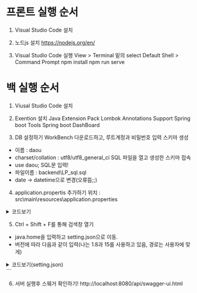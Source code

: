 # 프론트 실행 순서
1) Visual Studio Code 설치

2) 노드js 설치
https://nodejs.org/en/

3) Visual Studio Code 실행
 View > Terminal
 밑의 select Default Shell > Command Prompt
 npm install
 npm run serve
 
 
# 백 실행 순서

1) Viusal Studio Code 설치

2) Exention 설치
Java Extension Pack
Lombok Annotations Support
Spring boot Tools
Spring boot DashBoard

3) DB 설정하기
WorkBench 다운로드하고, 루트계정과 비밀번호 입력
스키마 생성
 - 이름 : daou
 - charset/collation : utf8/utf8_general_ci
SQL 파일을 열고 생성한 스키마 접속
 - use daou;
SQL문 입력!
  - 파일이름 : backend\LP_sql.sql
  - date -> datetime으로 변경(오류뜸;;)

4) application.propertis 추가하기
위치 : src\main\resources\application.properties
<details>
 <summary> 코드보기 </summary>
 
```sh
spring.datasource.driverClassName=com.mysql.cj.jdbc.Driver
spring.datasource.url=jdbc:mysql://localhost/[    ]?serverTimezone=UTC
spring.datasource.username=root
spring.datasource.password=[    ]

# Mail SMTP
spring.mail.host=smtp.gmail.com
spring.mail.port=587
spring.mail.username=[   ]
spring.mail.password=[   ]
spring.mail.properties.mail.smtp.starttls.enable=true
spring.mail.properties.mail.smtp.auth=true


spring.jpa.properties.hibernate.show_sql=true
# spring.jpa.generate-ddl=true
# spring.jpa.properties.hibernate.ddl-auto=create
## Multipart properties
# Enable multipart uploads
spring.servlet.multipart.enabled=true

# Max file size.
spring.servlet.multipart.max-file-size=200MB

# Max Request Size
spring.servlet.multipart.max-request-size=215MB

## File Storage Properties
# All files uploaded through the REST API will be stored in this directory
 
## 프로젝트내의 폴더에 업로드 파일을 설정하고 싶으면 16번째 줄처럼 
## 본인 PC의 특정 dir에 업로드 하고 싶으면 17번쨰 줄처럼 설정한다. 
#file.upload-dir=./uploads 
# file.upload-dir=/Users/multicampus/Documents/UPLOAD_FILES/Prolog
file.upload-dir=/home/ubuntu/Documents/UPLOAD_FILES/Prolog
server.servlet.context-path=/api

# Max Request Size
spring.servlet.multipart.max-request-size=215MB

## File Storage Properties
# All files uploaded through the REST API will be stored in this directory

## 프로젝트내의 폴더에 업로드 파일을 설정하고 싶으면 16번째 줄처럼 
## 본인 PC의 특정 dir에 업로드 하고 싶으면 17번쨰 줄처럼 설정한다. 
#file.upload-dir=./uploads 
# file.upload-dir=/Users/multicampus/Documents/UPLOAD_FILES/Prolog
file.upload-dir=/home/ubuntu/Documents/UPLOAD_FILES/Prolog


server.servlet.context-path=/api

```
</details>

5) Ctrl + Shift + F를 통해 검색창 열기
 - java.home을 입력하고 setting.json으로 이동.
 - 버전에 따라 다음과 같이 입력(나는 1.8과 15를 사용하고 있음, 경로는 사용자에 맞게)
 
 <details>
 <summary> 코드보기(setting.json) </summary>
 ```sh
 
 {
"java.home": "C:\\Program Files\\Java\\jdk-15",
"java.configuration.runtimes": [
    {
        "name": "JavaSE-1.8",
        "path": "C:\\Program Files\\Java\\jdk1.8.0_261", // 기존 1.8 JDK SE
      },
      {
        "name": "JavaSE-15",
        "path": "C:\\Program Files\\Java\\jdk-15", // Open JDK 14 SE
        "default": true
      }
],
"java.jdt.ls.vmargs": "-XX:+UseParallelGC -XX:GCTimeRatio=4 -XX:AdaptiveSizePolicyWeight=90 -Dsun.zip.disableMemoryMapping=true -Xmx1G -Xms100m -javaagent:\"c:\\Users\\User\\.vscode\\extensions\\gabrielbb.vscode-lombok-1.0.1\\server\\lombok.jar\"",
"editor.suggestSelection": "first",
"vsintellicode.modify.editor.suggestSelection": "automaticallyOverrodeDefaultValue"
}
 </details>
 ```

6) 서버 실행후 스웨거 확인하기!
http://localhost:8080/api/swagger-ui.html

